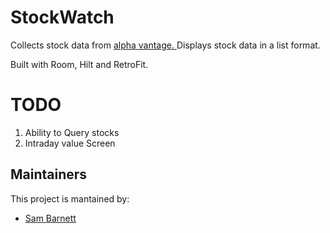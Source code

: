 # StockWatch



Collects stock data from [alpha vantage. ](https://www.alphavantage.co/) Displays stock data in a list format. 

Built with Room, Hilt and RetroFit.


# TODO

1. Ability to Query stocks
2. Intraday value Screen




## Maintainers
This project is mantained by:
* [Sam Barnett](http://github.com/BlueRinzler)
